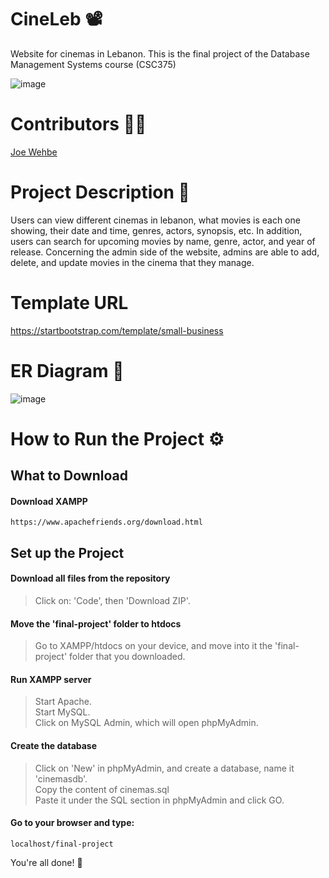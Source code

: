 # CineLeb :film_projector:
Website for cinemas in Lebanon. This is the final project of the Database Management Systems course (CSC375)

![image](https://user-images.githubusercontent.com/102875229/228027713-75f04686-b9ac-42ac-859a-f4a7b4196831.png)


# Contributors :raising_hand_man:
<a href="https://github.com/Joe-Wehbe">Joe Wehbe</a>

# Project Description :page_with_curl: 
Users can view different cinemas in lebanon, what movies is each one showing, their date and time, genres, actors, synopsis, etc. In addition, users can search for upcoming movies by name, genre, actor, and year of release. Concerning the admin side of the website, admins are able to add, delete, and update movies in the cinema that they manage.

# Template URL
https://startbootstrap.com/template/small-business
      
# ER Diagram :link:
![image](https://user-images.githubusercontent.com/102875229/209585259-859d70b8-8fce-4a9f-b6c8-26fc79f03236.png)

# How to Run the Project :gear:
## What to Download
#### Download XAMPP
```
https://www.apachefriends.org/download.html
```

## Set up the Project
#### Download all files from the repository
> Click on: 'Code', then 'Download ZIP'.

#### Move the 'final-project' folder to htdocs
> Go to XAMPP/htdocs on your device, and move into it the 'final-project' folder that you downloaded.

#### Run XAMPP server
> Start Apache.\
> Start MySQL.\
> Click on MySQL Admin, which will open phpMyAdmin.

#### Create the database
> Click on 'New' in phpMyAdmin, and create a database, name it 'cinemasdb'.\
> Copy the content of cinemas.sql\
> Paste it under the SQL section in phpMyAdmin and click GO.

#### Go to your browser and type:
```
localhost/final-project
```

You're all done! :slightly_smiling_face:	
